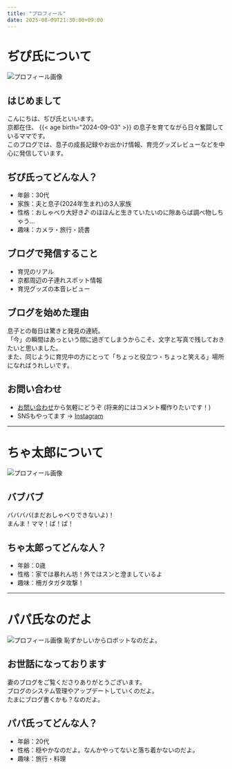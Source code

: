 ```yaml
---
title: "プロフィール"
date: 2025-08-09T21:30:00+09:00
---
```


# ぢぴ氏について
![プロフィール画像](/images/zipishi.png)

## はじめまして
こんにちは、ぢぴ氏といいます。  
京都在住、 {{< age birth="2024-09-03" >}} の息子を育てながら日々奮闘しているママです。  
このブログでは、息子の成長記録やお出かけ情報、育児グッズレビューなどを中心に発信しています。

## ぢぴ氏ってどんな人？
- 年齢：30代
- 家族：夫と息子(2024年生まれ)の3人家族
- 性格：おしゃべり大好き♪ のほほんと生きていたいのに隙あらば調べ物しちゃう…
- 趣味：カメラ・旅行・読書

## ブログで発信すること
- 育児のリアル
- 京都周辺の子連れスポット情報
- 育児グッズの本音レビュー

## ブログを始めた理由
息子との毎日は驚きと発見の連続。  
「今」の瞬間はあっという間に過ぎてしまうからこそ、文字と写真で残しておきたいと思いました。  
また、同じように育児中の方にとって「ちょっと役立つ・ちょっと笑える」場所になればうれしいです。

## お問い合わせ
- [お問い合わせ](/contact/)から気軽にどうぞ (将来的にはコメント欄作りたいです！)
- SNSもやってます → [Instagram](https://instagram.com/zipishi_/)

---

# ちゃ太郎について
![プロフィール画像](/images/chataro.png)

## バブバブ
ババババ(まだおしゃべりできないよ)！  
まんま！ママ！ぱ！ぱ！

## ちゃ太郎ってどんな人？
- 年齢：0歳
- 性格：家では暴れん坊！外ではスンと澄ましているよ
- 趣味：柵ガタガタ攻撃！

---

# パパ氏なのだよ
![プロフィール画像](/images/papashi.png)
恥ずかしいからロボットなのだよ。

## お世話になっております
妻のブログをご覧くださりありがとうございます。  
ブログのシステム管理やアップデートしていくのだよ。  
たまにブログ書くかも？なのだよ。

## パパ氏ってどんな人？
- 年齢：20代
- 性格：穏やかなのだよ。なんかやってないと落ち着かないのだよ。
- 趣味：旅行・料理

